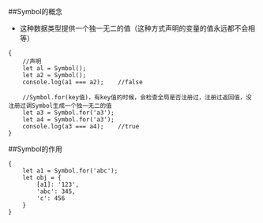 ##Symbol的概念

- 这种数据类型提供一个独一无二的值（这种方式声明的变量的值永远都不会相等）

```
{
    //声明
    let al = Symbol();
    let a2 = Symbol();
    console.log(a1 === a2);    //false
    
    //Symbol.for(key值)，有key值的时候，会检查全局是否注册过，注册过返回值，没注册过调Symbol生成一个独一无二的值
    let a3 = Symbol.for('a3');
    let a4 = Symbol.for('a3');
    console.log(a3 === a4);    //true
}
```


##Symbol的作用

```
{
    let a1 = Symbol.for('abc');
    let obj = {
        [a1]: '123',
        'abc': 345,
        'c': 456
    }
}
```


